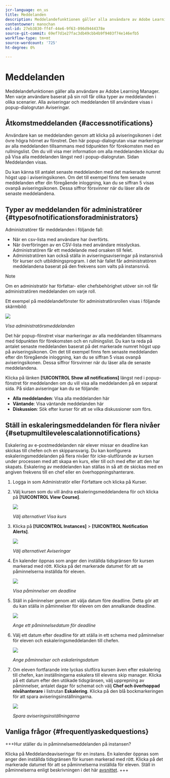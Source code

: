 ```yaml
---
jcr-language: en_us
title: Meddelanden
description: Meddelandefunktionen gäller alla användare av Adobe Learning Manager. Men varje användare baserat på sin roll får olika typer av meddelanden i olika scenarier.
contentowner: manochan
exl-id: 27eb3830-ff4f-44e6-9f63-096d9444378e
source-git-commit: 69ef7d1e27fac3db49cbb4b9f9403f74e146efb5
workflow-type: tm+mt
source-wordcount: '725'
ht-degree: 0%

---
```


# Meddelanden

Meddelandefunktionen gäller alla användare av Adobe Learning Manager. Men varje användare baserat på sin roll får olika typer av meddelanden i olika scenarier. Alla aviseringar och meddelanden till användare visas i popup-dialogrutan Aviseringar.

## Åtkomstmeddelanden {#accessnotifications}

Användare kan se meddelanden genom att klicka på aviseringsikonen i det övre högra hörnet av fönstret. Den här popup-dialogrutan visar markeringar av alla meddelanden tillsammans med tidpunkten för förekomsten med en rullningslist. Om du vill visa mer information om alla meddelanden klickar du på Visa alla meddelanden längst ned i popup-dialogrutan. Sidan Meddelanden visas.

Du kan känna till antalet senaste meddelanden med det markerade numret högst upp i aviseringsikonen. Om det till exempel finns fem senaste meddelanden efter din föregående inloggning, kan du se siffran 5 visas ovanpå aviseringsikonen. Dessa siffror försvinner när du läser alla de senaste meddelandena.

## Typer av meddelanden för administratörer {#typesofnotificationsforadministrators}

Administratörer får meddelanden i följande fall:

* När en csv-lista med användare har överförts.
* När överföringen av en CSV-lista med användare misslyckas. Administratören får ett meddelande med orsaken till felet.
* Administratören kan också ställa in aviseringsaviseringar på instansnivå för kurser och utbildningsprogram. I det här fallet får administratören meddelandena baserat på den frekvens som valts på instansnivå.

>[!NOTE]
>
>Om en administratör har författar- eller chefsbehörighet utöver sin roll får administratören meddelanden om varje roll.

Ett exempel på meddelandefönster för administratörsrollen visas i följande skärmbild:

![](assets/admin-notification.png)

*Visa administratörsmeddelanden*

Det här popup-fönstret visar markeringar av alla meddelanden tillsammans med tidpunkten för förekomsten och en rullningslist. Du kan ta reda på antalet senaste meddelanden baserat på det markerade numret högst upp på aviseringsikonen. Om det till exempel finns fem senaste meddelanden efter din föregående inloggning, kan du se siffran 5 visas ovanpå aviseringsikonen. Dessa siffror försvinner när du läser alla de senaste meddelandena.

Klicka på länken **[!UICONTROL Show all notifications]** längst ned i popup-fönstret för meddelanden om du vill visa alla meddelanden på en separat sida. På sidan aviseringar kan du se följande:

* **Alla meddelanden**: Visa alla meddelanden här
* **Väntande**: Visa väntande meddelanden här
* **Diskussion**: Sök efter kurser för att se vilka diskussioner som förs.

## Ställ in eskaleringsmeddelanden för flera nivåer {#setupmultilevelescalationnotifications}

Eskalering av e-postmeddelanden när elever missar en deadline kan skickas till chefen och en skippansvarig. Du kan konfigurera eskaleringsmeddelanden på flera nivåer för icke-slutförande av kursen under processen med att skapa en kurs, eller till och med efter att den har skapats. Eskalering av meddelanden kan ställas in så att de skickas med en angiven frekvens till en chef eller en överhoppningshanterare.

1. Logga in som Administratör eller Författare och klicka på Kurser.
1. Välj kursen som du vill ändra eskaleringsmeddelandena för och klicka på **[!UICONTROL View Course]**.

   ![](assets/view-courses.png)

   *Välj alternativet Visa kurs*

1. Klicka på **[!UICONTROL Instances]** > **[!UICONTROL Notification Alerts]**.

   ![](assets/notification-alert.png)

   *Välj alternativet Aviseringar*

1. En kalender öppnas som anger den inställda tidsgränsen för kursen markerad med rött. Klicka på det markerade datumet för att se påminnelserna inställda för eleven.

   ![](assets/deadline-calender.png)

   *Visa påminnelser om deadline*

1. Ställ in påminnelser genom att välja datum före deadline. Detta gör att du kan ställa in påminnelser för eleven om den annalkande deadline.

   ![](assets/deadline-reminder.png)

   *Ange ett påminnelsedatum för deadline*

1. Välj ett datum efter deadline för att ställa in ett schema med påminnelser för eleven och eskaleringsmeddelanden till chefen.

   ![](assets/set-reminders-andescalation.png)

   *Ange påminnelser och eskaleringsdatum*

1. Om eleven fortfarande inte lyckas slutföra kursen även efter eskalering till chefen, kan inställningarna eskalera till elevens skip manager. Klicka på ett datum efter den utökade tidsgränsen, välj upprepning av påminnelser, antalet dagar för schemat och välj **Chef och överhoppad nivåhanterare** i listrutan **Eskalering**. Klicka på den blå bockmarkeringen för att spara aviseringsinställningarna.

   ![](assets/reminder-to-managerandskipmanager.png)

   *Spara aviseringsinställningarna*

## Vanliga frågor {#frequentlyaskedquestions}

+++Hur ställer du in påminnelsemeddelanden på instansen?

Klicka på Meddelandeaviseringar för en instans. En kalender öppnas som anger den inställda tidsgränsen för kursen markerad med rött. Klicka på det markerade datumet för att se påminnelserna inställda för eleven. Ställ in påminnelserna enligt beskrivningen i det här [avsnittet](user-notifications.md#Setupmultilevelescalationnotifications).
+++
